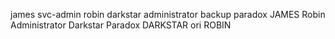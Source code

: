 james
svc-admin
robin
darkstar
administrator
backup
paradox
JAMES
Robin
Administrator
Darkstar
Paradox
DARKSTAR
ori
ROBIN
